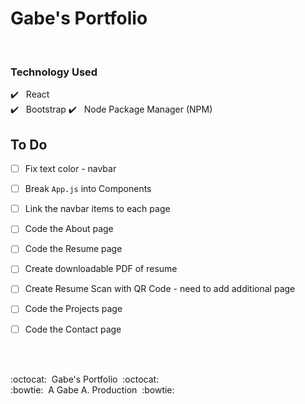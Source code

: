 # Gabe's Portfolio

<br />

### Technology Used

:heavy_check_mark:&nbsp;&nbsp; React <br />
:heavy_check_mark:&nbsp;&nbsp; Bootstrap
:heavy_check_mark:&nbsp;&nbsp; Node Package Manager (NPM)

To Do
----
- [ ] Fix text color - navbar
- [ ] Break `App.js` into Components
- [ ] Link the navbar items to each page
- [ ] Code the About page
- [ ] Code the Resume page
- [ ] Create downloadable PDF of resume
- [ ] Create Resume Scan with QR Code - need to add additional page
- [ ] Code the Projects page
- [ ] Code the Contact page


<br/>
<br/>

:octocat:&nbsp;&nbsp;Gabe's Portfolio&nbsp;&nbsp;:octocat: <br/>
:bowtie:&nbsp;&nbsp;A Gabe A. Production&nbsp;&nbsp;:bowtie: